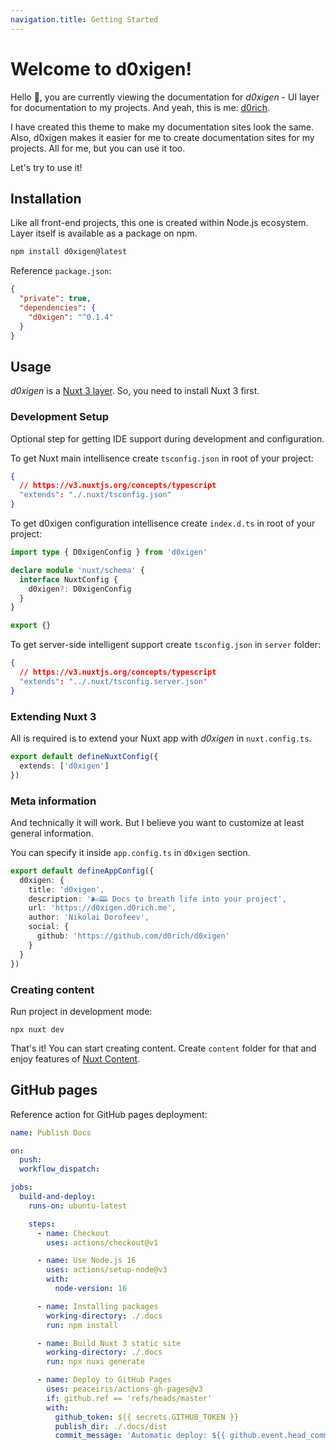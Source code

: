 ```yaml
---
navigation.title: Getting Started
---
```


# Welcome to d0xigen!

Hello 👋, you are currently viewing the documentation for _d0xigen_ - UI layer for documentation to my projects. And yeah, this is me: [d0rich](https://github.com/d0rich).

I have created this theme to make my documentation sites look the same. Also, d0xigen makes it easier for me to create documentation sites for my projects. All for me, but you can use it too.

Let's try to use it!

## Installation

Like all front-end projects, this one is created within Node.js ecosystem. Layer itself is available as a package on npm.

```bash
npm install d0xigen@latest
```

Reference `package.json`:

```json [package.json]
{
  "private": true,
  "dependencies": {
    "d0xigen": "^0.1.4"
  }
}
```

## Usage

_d0xigen_ is a [Nuxt 3 layer](https://nuxt.com/docs/getting-started/layers). So, you need to install Nuxt 3 first.

### Development Setup

Optional step for getting IDE support during development and configuration.

To get Nuxt main intellisence create `tsconfig.json` in root of your project:

```json [tsconfig.json]
{
  // https://v3.nuxtjs.org/concepts/typescript
  "extends": "./.nuxt/tsconfig.json"
}
```

To get d0xigen configuration intellisence create `index.d.ts` in root of your project:

```ts [index.d.ts]
import type { D0xigenConfig } from 'd0xigen'

declare module 'nuxt/schema' {
  interface NuxtConfig {
    d0xigen?: D0xigenConfig
  }
}

export {}
```

To get server-side intelligent support create `tsconfig.json` in `server` folder:

```json [server/tsconfig.json]
{
  // https://v3.nuxtjs.org/concepts/typescript
  "extends": "../.nuxt/tsconfig.server.json"
}
```


### Extending Nuxt 3

All is required is to extend your Nuxt app with _d0xigen_ in `nuxt.config.ts`.

```ts [nuxt.config.ts]
export default defineNuxtConfig({
  extends: ['d0xigen']
})
```

### Meta information

And technically it will work. But I believe you want to customize at least general information.

You can specify it inside `app.config.ts` in `d0xigen` section.

```ts [app.config.ts]
export default defineAppConfig({
  d0xigen: {
    title: 'd0xigen',
    description: '🌬🕮 Docs to breath life into your project',
    url: 'https://d0xigen.d0rich.me',
    author: 'Nikolai Dorofeev',
    social: {
      github: 'https://github.com/d0rich/d0xigen'
    }
  }
})
```

### Creating content

Run project in development mode:

```shell
npx nuxt dev
```

That's it! You can start creating content. Create `content` folder for that and enjoy features of [Nuxt Content](https://content.nuxtjs.org/).

## GitHub pages

Reference action for GitHub pages deployment:

```yaml [docs.yml]
name: Publish Docs

on:
  push:
  workflow_dispatch:

jobs:
  build-and-deploy:
    runs-on: ubuntu-latest

    steps:
      - name: Checkout
        uses: actions/checkout@v1

      - name: Use Node.js 16
        uses: actions/setup-node@v3
        with:
          node-version: 16

      - name: Installing packages
        working-directory: ./.docs
        run: npm install

      - name: Build Nuxt 3 static site
        working-directory: ./.docs
        run: npx nuxi generate

      - name: Deploy to GitHub Pages
        uses: peaceiris/actions-gh-pages@v3
        if: github.ref == 'refs/heads/master'
        with:
          github_token: ${{ secrets.GITHUB_TOKEN }}
          publish_dir: ./.docs/dist
          commit_message: 'Automatic deploy: ${{ github.event.head_commit.message }}'
```